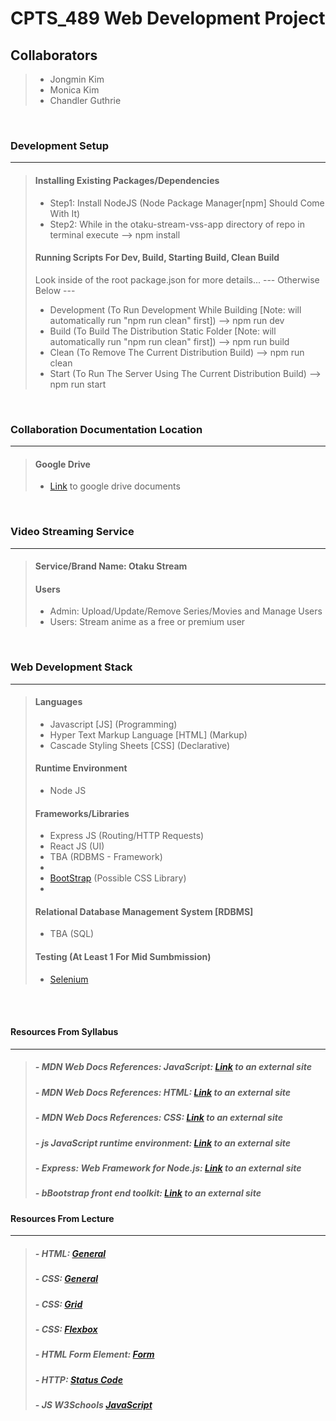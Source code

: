 # CPTS_489 Web Development Project

## Collaborators

> - Jongmin Kim
> - Monica Kim
> - Chandler Guthrie  

<br>

### Development Setup

---
>
> #### Installing Existing Packages/Dependencies
>
> - Step1: Install NodeJS (Node Package Manager[npm] Should Come With It)
> - Step2: While in the otaku-stream-vss-app directory of repo in terminal execute --> npm install
>
>
> #### Running Scripts For Dev, Build, Starting Build, Clean Build
>
> Look inside of the root package.json for more details...  --- Otherwise Below ---
>
> - Development (To Run Development While Building [Note: will automatically run "npm run clean" first]) --> npm run dev
> - Build (To Build The Distribution Static Folder [Note: will automatically run "npm run clean" first]) --> npm run build
> - Clean (To Remove The Current Distribution Build) --> npm run clean
> - Start (To Run The Server Using The Current Distribution Build) --> npm run start

<br>

### Collaboration Documentation Location

---
>
> #### Google Drive
>
> - [Link](https://drive.google.com/drive/folders/10vn7jZNH4iewhBU9jdoEg90wCQiyYmeq?usp=sharing) to google drive documents
>

<br>

### Video Streaming Service

---

> #### Service/Brand Name: Otaku Stream
> #### Users
> - Admin: Upload/Update/Remove Series/Movies and Manage Users
> - Users: Stream anime as a free or premium user

<br>

### Web Development Stack

---

> #### Languages
>
> - Javascript [JS] (Programming)
> - Hyper Text Markup Language [HTML] (Markup)
> - Cascade Styling Sheets [CSS] (Declarative)
>
> #### Runtime Environment
>
> - Node JS
>
> #### Frameworks/Libraries
>
> - Express JS (Routing/HTTP Requests)
> - React JS (UI)
> - TBA (RDBMS - Framework)
> -
> - [BootStrap](https://getbootstrap.com/) (Possible CSS Library)
> - 
> #### Relational Database Management System [RDBMS]
>
> - TBA (SQL)
>
> #### Testing (At Least 1 For Mid Sumbmission)
>
> - [Selenium](https://www.selenium.dev/)

<br>
<br>

#### Resources From Syllabus

---

> ##### - MDN Web Docs References: JavaScript: [Link](https://developer.mozilla.org/en-US/docs/Web/JavaScript) to an external site
>
> ##### - MDN Web Docs References: HTML: [Link](https://developer.mozilla.org/en-US/docs/Web/HTML) to an external site
>
> ##### - MDN Web Docs References: CSS: [Link](https://developer.mozilla.org/en-US/docs/Web/CSS) to an external site
>
> ##### - js JavaScript runtime environment: [Link](https://nodejs.org/en/docs) to an external site
>
> ##### - Express: Web Framework for Node.js: [Link](https://expressjs.com/en/4x/api.html) to an external site
>
> ##### - bBootstrap front end toolkit: [Link](https://getbootstrap.com/docs/5.2/getting-started/introduction) to an external site

#### Resources From Lecture

---

> ##### - HTML: [General](https://www.w3.org/html/)
>
> ##### - CSS: [General](https://www.w3schools.com/Css/)
>
> ##### - CSS: [Grid](https://gridbyexample.com/)  
>
> ##### - CSS: [Flexbox](https://css-tricks.com/snippets/css/a-guide-to-flexbox/)
>
> ##### - HTML Form Element: [Form](https://developer.mozilla.org/en-US/docs/Web/HTML/Reference/Elements/form)
>
> ##### - HTTP: [Status Code](https://developer.mozilla.org/en-US/docs/Web/HTTP/Reference/Status)
>
> ##### - JS W3Schools [JavaScript](https://www.w3schools.com/Js/js_htmldom_document.asp)
